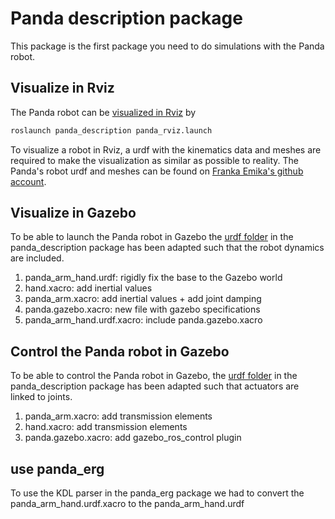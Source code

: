 # Panda description package
This package is the first package you need to do simulations with the Panda robot. 

## Visualize in Rviz
The Panda robot can be [visualized in Rviz](http://gazebosim.org/tutorials/?tut=ros_urdf#ViewinRviz) by 
```bash
roslaunch panda_description panda_rviz.launch 
```
To visualize a robot in Rviz, a urdf with the kinematics data and meshes are required to make the visualization as similar as possible to reality. 
The Panda's robot urdf and meshes can be found on [Franka Emika's github account](https://github.com/frankaemika/franka_ros/tree/kinetic-devel/franka_description).

## Visualize in Gazebo
To be able to launch the Panda robot in Gazebo the [urdf folder](ros_ws/src/panda_description/urdf) in the panda_description package has been adapted such that the robot dynamics are included. 
1. panda_arm_hand.urdf: rigidly fix the base to the Gazebo world
2. hand.xacro: add inertial values
3. panda_arm.xacro: add inertial values + add joint damping
4. panda.gazebo.xacro: new file with gazebo specifications
5. panda_arm_hand.urdf.xacro: include panda.gazebo.xacro

## Control the Panda robot in Gazebo
To be able to control the Panda robot in Gazebo, the [urdf folder](ros_ws/src/panda_description/urdf) in the panda_description package has been adapted such that actuators are linked to joints. 
1. panda_arm.xacro: add transmission elements
2. hand.xacro: add transmission elements
3. panda.gazebo.xacro: add gazebo_ros_control plugin

## use panda_erg
To use the KDL parser in the panda_erg package we had to convert the panda_arm_hand.urdf.xacro to the panda_arm_hand.urdf